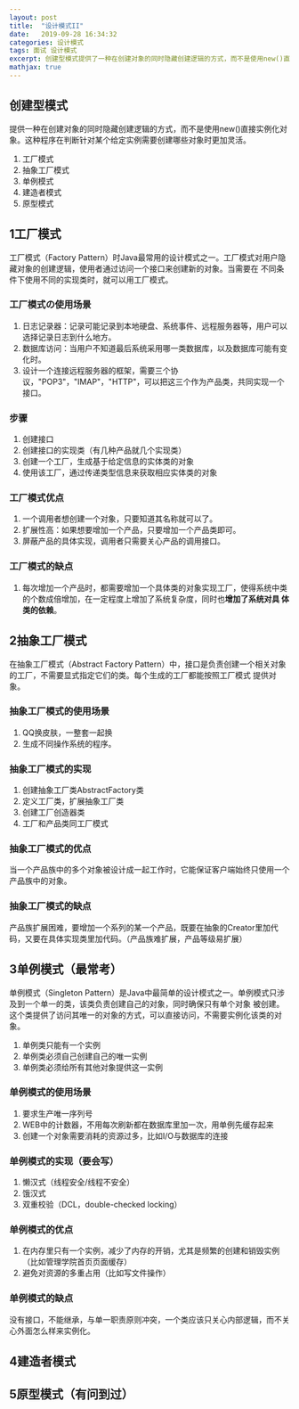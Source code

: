 ```yaml
---
layout: post
title:  "设计模式II"
date:   2019-09-28 16:34:32
categories: 设计模式
tags: 面试 设计模式 
excerpt: 创建型模式提供了一种在创建对象的同时隐藏创建逻辑的方式，而不是使用new()直接实例化对象。这使得程序在判断针对某个给定实例需要创建哪些对象时更加灵活。
mathjax: true
---
```


## 创建型模式
提供一种在创建对象的同时隐藏创建逻辑的方式，而不是使用new()直接实例化对象。这种程序在判断针对某个给定实例需要创建哪些对象时更加灵活。
1. 工厂模式
2. 抽象工厂模式
3. 单例模式
4. 建造者模式
5. 原型模式

## 1工厂模式
工厂模式（Factory Pattern）时Java最常用的设计模式之一。工厂模式对用户隐藏对象的创建逻辑，使用者通过访问一个接口来创建新的对象。当需要在
不同条件下使用不同的实现类时，就可以用工厂模式。

### 工厂模式の使用场景
1. 日志记录器：记录可能记录到本地硬盘、系统事件、远程服务器等，用户可以选择记录日志到什么地方。
2. 数据库访问：当用户不知道最后系统采用哪一类数据库，以及数据库可能有变化时。
3. 设计一个连接远程服务器的框架，需要三个协议，"POP3"，"IMAP"，"HTTP"，可以把这三个作为产品类，共同实现一个接口。

### 步骤
1. 创建接口
2. 创建接口的实现类（有几种产品就几个实现类）
3. 创建一个工厂，生成基于给定信息的实体类的对象
4. 使用该工厂，通过传递类型信息来获取相应实体类的对象

### 工厂模式优点
1. 一个调用者想创建一个对象，只要知道其名称就可以了。
2. 扩展性高：如果想要增加一个产品，只要增加一个产品类即可。
3. 屏蔽产品的具体实现，调用者只需要关心产品的调用接口。

### 工厂模式的缺点
1. 每次增加一个产品时，都需要增加一个具体类的对象实现工厂，使得系统中类的个数成倍增加，在一定程度上增加了系统复杂度，同时也**增加了系统对具
体类的依赖**。

## 2抽象工厂模式
在抽象工厂模式（Abstract Factory Pattern）中，接口是负责创建一个相关对象的工厂，不需要显式指定它们的类。每个生成的工厂都能按照工厂模式
提供对象。

### 抽象工厂模式的使用场景
1. QQ换皮肤，一整套一起换
2. 生成不同操作系统的程序。

### 抽象工厂模式的实现
1. 创建抽象工厂类AbstractFactory类
2. 定义工厂类，扩展抽象工厂类
3. 创建工厂创造器类
4. 工厂和产品类同工厂模式

### 抽象工厂模式的优点
当一个产品族中的多个对象被设计成一起工作时，它能保证客户端始终只使用一个产品族中的对象。

### 抽象工厂模式的缺点
产品族扩展困难，要增加一个系列的某一个产品，既要在抽象的Creator里加代码，又要在具体实现类里加代码。（产品族难扩展，产品等级易扩展）

## 3单例模式（最常考）
单例模式（Singleton Pattern）是Java中最简单的设计模式之一。单例模式只涉及到一个单一的类，该类负责创建自己的对象，同时确保只有单个对象
被创建。这个类提供了访问其唯一的对象的方式，可以直接访问，不需要实例化该类的对象。
1. 单例类只能有一个实例
2. 单例类必须自己创建自己的唯一实例
3. 单例类必须给所有其他对象提供这一实例

### 单例模式的使用场景
1. 要求生产唯一序列号
2. WEB中的计数器，不用每次刷新都在数据库里加一次，用单例先缓存起来
3. 创建一个对象需要消耗的资源过多，比如I/O与数据库的连接

### 单例模式的实现（要会写）
1. 懒汉式（线程安全/线程不安全）
2. 饿汉式
3. 双重校验（DCL，double-checked locking）

### 单例模式的优点
1. 在内存里只有一个实例，减少了内存的开销，尤其是频繁的创建和销毁实例（比如管理学院首页页面缓存）
2. 避免对资源的多重占用（比如写文件操作）

### 单例模式的缺点
没有接口，不能继承，与单一职责原则冲突，一个类应该只关心内部逻辑，而不关心外面怎么样来实例化。

## 4建造者模式

## 5原型模式（有问到过）


